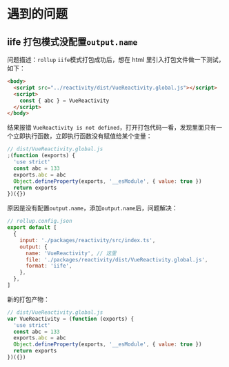 # 遇到的问题

## iife 打包模式没配置`output.name`

问题描述：`rollup` `iife`模式打包成功后，想在 html 里引入打包文件做一下测试，如下：

```html
<body>
  <script src="../reactivity/dist/VueReactivity.global.js"></script>
  <script>
    const { abc } = VueReactivity
  </script>
</body>
```

结果报错 `VueReactivity is not defined`，打开打包代码一看，发现里面只有一个立即执行函数，立即执行函数没有赋值给某个变量：

```js
// dist/VueReactivity.global.js
;(function (exports) {
  'use strict'
  const abc = 133
  exports.abc = abc
  Object.defineProperty(exports, '__esModule', { value: true })
  return exports
})({})
```

原因是没有配置`output.name`，添加`output.name`后，问题解决：

```js
// rollup.config.json
export default [
  {
    input: './packages/reactivity/src/index.ts',
    output: {
      name: 'VueReactivity', // 这里
      file: './packages/reactivity/dist/VueReactivity.global.js',
      format: 'iife',
    },
  },
]
```

新的打包产物：

```js
// dist/VueReactivity.global.js
var VueReactivity = (function (exports) {
  'use strict'
  const abc = 133
  exports.abc = abc
  Object.defineProperty(exports, '__esModule', { value: true })
  return exports
})({})
```
